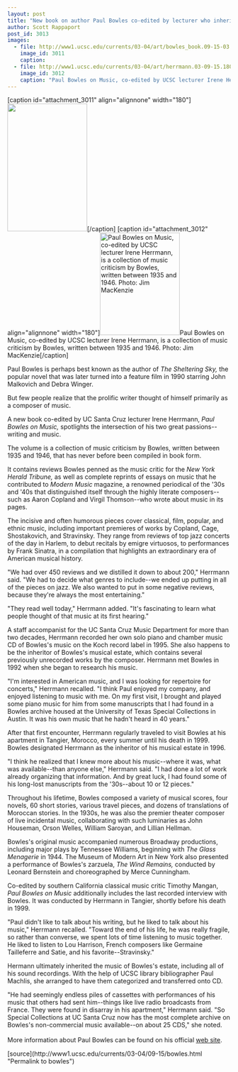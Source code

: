 ```yaml
---
layout: post
title: "New book on author Paul Bowles co-edited by lecturer who inherited famed writer's musical estate"
author: Scott Rappaport
post_id: 3013
images:
  - file: http://www1.ucsc.edu/currents/03-04/art/bowles_book.09-15-03.180.jpg
    image_id: 3011
    caption: 
  - file: http://www1.ucsc.edu/currents/03-04/art/herrmann.03-09-15.180.jpg
    image_id: 3012
    caption: "Paul Bowles on Music, co-edited by UCSC lecturer Irene Herrmann, is a collection of music criticism by Bowles, written between 1935 and 1946. Photo: Jim MacKenzie"
---
```


[caption id="attachment_3011" align="alignnone" width="180"]<a href="http://localhost/mysite/wp-content/uploads/2003/09/bowles_book.09-15-03.180.jpg"><img class="size-full wp-image-3011" src="http://localhost/mysite/wp-content/uploads/2003/09/bowles_book.09-15-03.180.jpg" alt="" width="180" height="288" /></a>[/caption]
[caption id="attachment_3012" align="alignnone" width="180"]<a href="http://localhost/mysite/wp-content/uploads/2003/09/herrmann.03-09-15.180.jpg"><img class="size-full wp-image-3012" src="http://localhost/mysite/wp-content/uploads/2003/09/herrmann.03-09-15.180.jpg" alt="Paul Bowles on Music, co-edited by UCSC lecturer Irene Herrmann, is a collection of music criticism by Bowles, written between 1935 and 1946. Photo: Jim MacKenzie" width="180" height="231" /></a>Paul Bowles on Music, co-edited by UCSC lecturer Irene Herrmann, is a collection of music criticism by Bowles, written between 1935 and 1946. Photo: Jim MacKenzie[/caption]
<p>
  Paul Bowles is perhaps best known as the author of <i>The Sheltering Sky,</i> the popular novel that was later turned into a feature film in 1990 starring John Malkovich and Debra Winger.
</p>
<p>
  But few people realize that the prolific writer thought of himself primarily as a composer of music.<br>
</p>
<p>
  A new book co-edited by UC Santa Cruz lecturer Irene Herrmann, <i>Paul Bowles on Music,</i> spotlights the intersection of his two great passions--writing and music.
</p>
<p>
  The volume is a collection of music criticism by Bowles, written between 1935 and 1946, that has never before been compiled in book form.<br>
</p>
<p>
  It contains reviews Bowles penned as the music critic for the <i>New York Herald Tribune,</i> as well as complete reprints of essays on music that he contributed to <i>Modern Music</i> magazine, a renowned periodical of the '30s and '40s that distinguished itself through the highly literate composers--such as Aaron Copland and Virgil Thomson--who wrote about music in its pages.<br>
</p>
<p>
  The incisive and often humorous pieces cover classical, film, popular, and ethnic music, including important premieres of works by Copland, Cage, Shostakovich, and Stravinsky. They range from reviews of top jazz concerts of the day in Harlem, to debut recitals by emigre virtuosos, to performances by Frank Sinatra, in a compilation that highlights an extraordinary era of American musical history.<br>
</p>
<p>
  "We had over 450 reviews and we distilled it down to about 200," Herrmann said. "We had to decide what genres to include--we ended up putting in all of the pieces on jazz. We also wanted to put in some negative reviews, because they're always the most entertaining."<br>
</p>
<p>
  "They read well today," Herrmann added. "It's fascinating to learn what people thought of that music at its first hearing."<br>
</p>
<p>
  A staff accompanist for the UC Santa Cruz Music Department for more than two decades, Herrmann recorded her own solo piano and chamber music CD of Bowles's music on the Koch record label in 1995. She also happens to be the inheritor of Bowles's musical estate, which contains several previously unrecorded works by the composer. Herrmann met Bowles in 1992 when she began to research his music.<br>
</p>
<p>
  "I'm interested in American music, and I was looking for repertoire for concerts," Herrmann recalled. "I think Paul enjoyed my company, and enjoyed listening to music with me. On my first visit, I brought and played some piano music for him from some manuscripts that I had found in a Bowles archive housed at the University of Texas Special Collections in Austin. It was his own music that he hadn't heard in 40 years."<br>
</p>
<p>
  After that first encounter, Herrmann regularly traveled to visit Bowles at his apartment in Tangier, Morocco, every summer until his death in 1999. Bowles designated Herrmann as the inheritor of his musical estate in 1996.<br>
</p>
<p>
  "I think he realized that I knew more about his music--where it was, what was available--than anyone else," Herrmann said. "I had done a lot of work already organizing that information. And by great luck, I had found some of his long-lost manuscripts from the '30s--about 10 or 12 pieces."<br>
</p>
<p>
  Throughout his lifetime, Bowles composed a variety of musical scores, four novels, 60 short stories, various travel pieces, and dozens of translations of Moroccan stories. In the 1930s, he was also the premier theater composer of live incidental music, collaborating with such luminaries as John Houseman, Orson Welles, William Saroyan, and Lillian Hellman.<br>
</p>
<p>
  Bowles's original music accompanied numerous Broadway productions, including major plays by Tennessee Williams, beginning with <i>The Glass Menagerie</i> in 1944. The Museum of Modern Art in New York also presented a performance of Bowles's zarzuela, <i>The Wind Remains,</i> conducted by Leonard Bernstein and choreographed by Merce Cunningham.<br>
</p>
<p>
  Co-edited by southern California classical music critic Timothy Mangan, <i>Paul Bowles on Music</i> additionally includes the last recorded interview with Bowles. It was conducted by Herrmann in Tangier, shortly before his death in 1999.<br>
</p>
<p>
  "Paul didn't like to talk about his writing, but he liked to talk about his music," Herrmann recalled. "Toward the end of his life, he was really fragile, so rather than converse, we spent lots of time listening to music together. He liked to listen to Lou Harrison, French composers like Germaine Tailleferre and Satie, and his favorite--Stravinsky."<br>
</p>
<p>
  Hermann ultimately inherited the music of Bowles's estate, including all of his sound recordings. With the help of UCSC library bibliographer Paul Machlis, she arranged to have them categorized and transferred onto CD.<br>
</p>
<p>
  "He had seemingly endless piles of cassettes with performances of his music that others had sent him--things like live radio broadcasts from France. They were found in disarray in his apartment," Herrmann said. "So Special Collections at UC Santa Cruz now has the most complete archive on Bowles's non-commercial music available--on about 25 CDS," she noted.<br>
  <br>
  More information about Paul Bowles can be found on his official <a href="http://www.paulbowles.org">web site</a>.
</p>
[source](http://www1.ucsc.edu/currents/03-04/09-15/bowles.html "Permalink to bowles")
